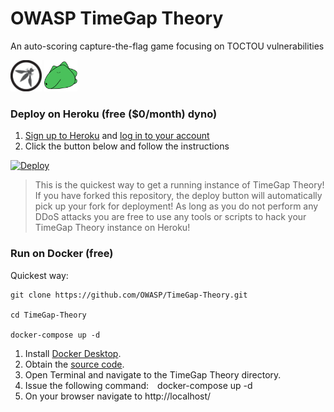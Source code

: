 # OWASP TimeGap Theory
An auto-scoring capture-the-flag game focusing on TOCTOU vulnerabilities

<img src="timegaptheory/common/owasp.png" alt="OWASP-TimeGap-Theory-logo" height="50"/> <img src="favicon.png" alt="OWASP-TimeGap-Theory-logo" height="50"/>

### Deploy on Heroku (free ($0/month) dyno)

1. [Sign up to Heroku](https://signup.heroku.com/) and
   [log in to your account](https://id.heroku.com/login)
2. Click the button below and follow the instructions

[![Deploy](https://www.herokucdn.com/deploy/button.svg)](https://heroku.com/deploy)

> This is the quickest way to get a running instance of TimeGap Theory! If
> you have forked this repository, the deploy button will automatically
> pick up your fork for deployment! As long as you do not perform any
> DDoS attacks you are free to use any tools or scripts to hack your
> TimeGap Theory instance on Heroku!

### Run on Docker (free)

Quickest way:

```
git clone https://github.com/OWASP/TimeGap-Theory.git

cd TimeGap-Theory

docker-compose up -d
```


1. Install [Docker Desktop](https://www.docker.com/products/docker-desktop).
2. Obtain the [source code](https://github.com/OWASP/TimeGap-Theory.git).
3. Open Terminal and navigate to the TimeGap Theory directory.
4. Issue the following command: docker-compose up -d
5. On your browser navigate to http://localhost/
